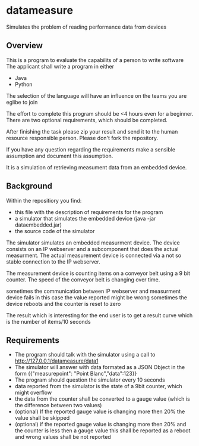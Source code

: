 # datameasure
Simulates the problem of reading performance data from devices


## Overview

This is a program to evaluate the capabilits of a person to write software
The applicant shall write a program in either
- Java
- Python

The selection of the language will have an influence on the teams you are eglibe to join

The effort to complete this program should be <4 hours even for a beginner.
There are two optional requirements, which should be completed.

After finishing the task please zip your result and send it to the human resource responsible person.
Please don't fork the repository.

If you have any question regarding the requirements make a sensible assumption and document this assumption.

It is a simulation of retrieving measument data from an embedded device. 

## Background

Within the repositiory you find:
 - this file with the description of requirements for the program
 - a simulator that simulates the embedded device (java -jar dataembedded.jar)
 - the source code of the simulator
 

The simulator simulates an embedded measurment device.
The device consists on an IP webserver and a subcomponent that does the actual measurment. 
The actual measurement device is connected via a not so stable connection to the IP webserver.

The measurement device is counting items on a conveyor belt using a 9 bit counter.
The speed of the conveyor belt is changing over time.

sometimes the communication between IP webserver and measurment device fails in this case the value reported might be wrong
sometimes the device reboots and the counter is reset to zero

The result which is interesting for the end user is to get a result curve which is the number of items/10 seconds

## Requirements

- The program should talk with the simulator using a call to http://127.0.0.1/datameasure/data1
- The simulator will answer with data formated as a JSON Object in the form {{"measurepoint": "Point Blanc","data":123}}
- The program should question the simulator every 10 seconds
- data reported from the simulator is the state of a 9bit counter, which might overflow
- the data from the counter shall be converted to a gauge value (which is the difference between two values)
- (optional) If the reported gauge value is changing more then 20% the value shall be skipped
- (optional) if the reported gauge value is changing more then 20% and the counter is less then a gauge value this 
  shall be reported as a reboot and wrong values shall be not reported
  

  

